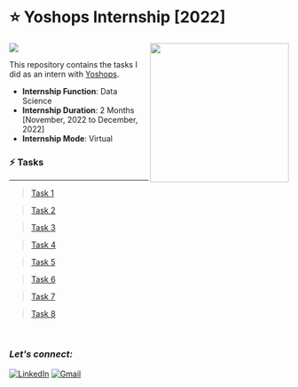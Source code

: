 # :star: Yoshops Internship [2022]
![](https://img.shields.io/badge/Tools-python%20%7C%20pandas%20%7C%20numpy%20%7C%20seaborn%20%7C%20matplotlib%20%7C%20Beautiful%20Soup-orange?style=for-the-badge)
<img align="right" src="https://play-lh.googleusercontent.com/SnmQsl0Y2dyk4WzdcfHbSuHTBGjhonE5ndR3e-arl6UGDxTgYWZqMFbgeoVp5elwCA=w600-h300-pc0xffffff-pd" width="250">

This repository contains the tasks I did as an intern with [Yoshops](https://yoshops.com/t/internship).

- **Internship Function**: Data Science
- **Internship Duration**: 2 Months [November, 2022 to December, 2022]
- **Internship Mode**: Virtual

### :zap: Tasks

***

> [Task 1](https://mega.nz/folder/lkMWwCib#Oy0nYYgxvfN752BWU6hY7Q)

> [Task 2](https://mega.nz/folder/4wNTQLJR#c5JO-bh1rpOL7QnW7983UQ)

> [Task 3](https://mega.nz/folder/p0UxjSqB#nejwX_fxMJ2Iv4Z_3ZOWPw)

> [Task 4](https://mega.nz/folder/Y8cyiQhT#QZdCmgkfCCf65_FCyu2WZw)

> [Task 5](https://mega.nz/folder/AkESGBrI#J7zs3EtL1QsphhyKLYwe1g)

> [Task 6](https://mega.nz/folder/ExtUnZab#9GYno3E667arJafa62MhHA)

> [Task 7](https://mega.nz/folder/NxVizIDA#JUGkEpxbyF6PCc4DxcMLUA)

> [Task 8](https://mega.nz/folder/18VGAbZB#bS3TimzDKcyTbqwyD2eGJA)

<br>

### ***Let's connect:***
[![LinkedIn](https://img.shields.io/badge/linkedin-%230077B5.svg?style=for-the-badge&logo=linkedin&logoColor=white)](https://www.linkedin.com/in/rohit-rannavre) 
[![Gmail](https://img.shields.io/badge/Gmail-D14836?style=for-the-badge&logo=gmail&logoColor=white)](mailto:rohit.rannavre@gmail.com)
